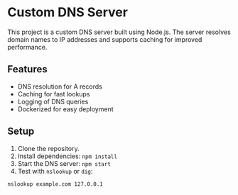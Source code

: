 # Custom DNS Server

This project is a custom DNS server built using Node.js. The server resolves domain names to IP addresses and supports caching for improved performance.

## Features

- DNS resolution for A records
- Caching for fast lookups
- Logging of DNS queries
- Dockerized for easy deployment

## Setup

1. Clone the repository.
2. Install dependencies: `npm install`
3. Start the DNS server: `npm start`
4. Test with `nslookup` or `dig`:

```bash
nslookup example.com 127.0.0.1
